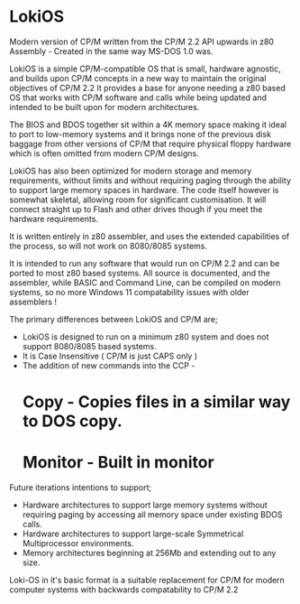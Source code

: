 # LokiOS
Modern version of CP/M written from the CP/M 2.2 API upwards in z80 Assembly - Created in the same way MS-DOS 1.0 was.

LokiOS is a simple CP/M-compatible OS that is small, hardware agnostic, and builds upon CP/M concepts in a new way to maintain the original objectives of CP/M 2.2
It provides a base for anyone needing a z80 based OS that works with CP/M software and calls while being updated and intended to be built upon for modern architectures.

The BIOS and BDOS together sit within a 4K memory space making it ideal to port to low-memory systems and it brings none of the previous disk baggage
  from other versions of CP/M that require physical floppy hardware which is often omitted from modern CP/M designs.

LokiOS has also been optimized for modern storage and memory requirements, without limits and without requiring paging through the ability to support large memory spaces
  in hardware. The code itself however is somewhat skeletal, allowing room for significant customisation. It will connect straight up to Flash and other drives 
  though if you meet the hardware requirements.
  
It is written entirely in z80 assembler, and uses the extended capabilities of the process, so will not work on 8080/8085 systems. 

It is intended to run any software that would run on CP/M 2.2 and can be ported to most z80 based systems. All source is documented, and the assembler, while BASIC
  and Command Line, can be compiled on modern systems, so no more Windows 11 compatability issues with older assemblers !

The primary differences between LokiOS and CP/M are;
  * LokiOS is designed to run on a minimum z80 system and does not support 8080/8085 based systems.
  * It is Case Insensitive ( CP/M is just CAPS only )
  * The addition of new commands into the CCP -
    # Copy - Copies files in a similar way to DOS copy.
    # Monitor - Built in monitor

Future iterations intentions to support;
  * Hardware architectures to support large memory systems without requiring paging by accessing all memory space under existing BDOS calls.
  * Hardware architectures to support large-scale Symmetrical Multiprocessor environments.
  * Memory architectures beginning at 256Mb and extending out to any size.
  
Loki-OS in it's basic format is a suitable replacement for CP/M for modern computer systems with backwards compatability to CP/M 2.2 

